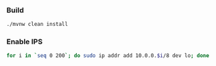### Build 
```bash
./mvnw clean install 
```
### Enable IPS
```bash
for i in `seq 0 200`; do sudo ip addr add 10.0.0.$i/8 dev lo; done 
```